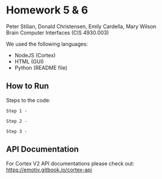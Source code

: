 # Homework 5 & 6
Peter Stilian, Donald Christensen, Emily Cardella, Mary Wilson  
Brain Computer Interfaces (CIS 4930.003)  

We used the following languages:
* NodeJS (Cortex)
* HTML (GUI)
* Python (README file)

## How to Run
Steps to the code:   
```
Step 1 -
```
```
Step 2 -
```
```
Step 3 -
```

## API Documentation
For Cortex V2 API documentations please check out: https://emotiv.gitbook.io/cortex-api
